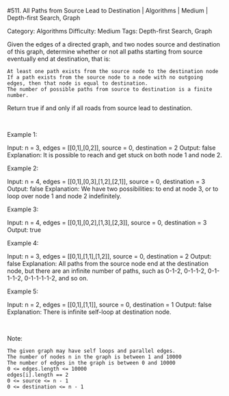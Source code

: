 #511. All Paths from Source Lead to Destination | Algorithms | Medium | Depth-first Search, Graph

Category: Algorithms
Difficulty: Medium
Tags: Depth-first Search, Graph

Given the edges of a directed graph, and two nodes source and destination of this graph, determine whether or not all paths starting from source eventually end at destination, that is:


	At least one path exists from the source node to the destination node
	If a path exists from the source node to a node with no outgoing edges, then that node is equal to destination.
	The number of possible paths from source to destination is a finite number.


Return true if and only if all roads from source lead to destination.

 

Example 1:




Input: n = 3, edges = [[0,1],[0,2]], source = 0, destination = 2
Output: false
Explanation: It is possible to reach and get stuck on both node 1 and node 2.


Example 2:




Input: n = 4, edges = [[0,1],[0,3],[1,2],[2,1]], source = 0, destination = 3
Output: false
Explanation: We have two possibilities: to end at node 3, or to loop over node 1 and node 2 indefinitely.


Example 3:




Input: n = 4, edges = [[0,1],[0,2],[1,3],[2,3]], source = 0, destination = 3
Output: true


Example 4:




Input: n = 3, edges = [[0,1],[1,1],[1,2]], source = 0, destination = 2
Output: false
Explanation: All paths from the source node end at the destination node, but there are an infinite number of paths, such as 0-1-2, 0-1-1-2, 0-1-1-1-2, 0-1-1-1-1-2, and so on.


Example 5:




Input: n = 2, edges = [[0,1],[1,1]], source = 0, destination = 1
Output: false
Explanation: There is infinite self-loop at destination node.


 

Note:


	The given graph may have self loops and parallel edges.
	The number of nodes n in the graph is between 1 and 10000
	The number of edges in the graph is between 0 and 10000
	0 <= edges.length <= 10000
	edges[i].length == 2
	0 <= source <= n - 1
	0 <= destination <= n - 1


